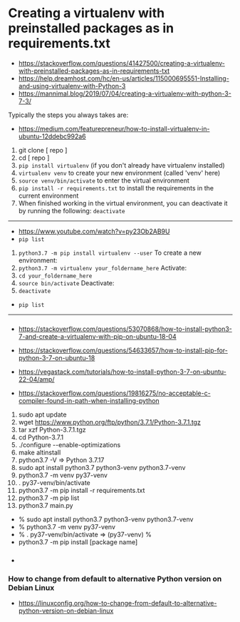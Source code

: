 # Creating a virtualenv with preinstalled packages as in requirements.txt
- https://stackoverflow.com/questions/41427500/creating-a-virtualenv-with-preinstalled-packages-as-in-requirements-txt
- https://help.dreamhost.com/hc/en-us/articles/115000695551-Installing-and-using-virtualenv-with-Python-3
- https://mannimal.blog/2019/07/04/creating-a-virtualenv-with-python-3-7-3/

Typically the steps you always takes are:
- https://medium.com/featurepreneur/how-to-install-virtualenv-in-ubuntu-12ddebc992a6
1. git clone [ repo ]
2. cd [ repo ]
3. `pip install virtualenv` (if you don't already have virtualenv installed)
4. `virtualenv venv` to create your new environment (called 'venv' here)
5. `source venv/bin/activate` to enter the virtual environment
6. `pip install -r requirements.txt` to install the requirements in the current environment
7. When finished working in the virtual environment, you can deactivate it by running the following: `deactivate`

****
- https://www.youtube.com/watch?v=py23Ob2AB9U
- `pip list`
1. `python3.7 -m pip install virtualenv --user`
To create a new environment:
2. `python3.7 -m virtualenv your_foldername_here`
Activate: 
3. `cd your_foldername_here`
4. `source bin/activate`
Deactivate: 
5. `deactivate`
- `pip list`
****

#####
- https://stackoverflow.com/questions/53070868/how-to-install-python3-7-and-create-a-virtualenv-with-pip-on-ubuntu-18-04
- https://stackoverflow.com/questions/54633657/how-to-install-pip-for-python-3-7-on-ubuntu-18
- https://vegastack.com/tutorials/how-to-install-python-3-7-on-ubuntu-22-04/amp/

- https://stackoverflow.com/questions/19816275/no-acceptable-c-compiler-found-in-path-when-installing-python

1. sudo apt update
1. wget https://www.python.org/ftp/python/3.7.1/Python-3.7.1.tgz
2. tar xzf Python-3.7.1.tgz
3. cd Python-3.7.1
4. ./configure --enable-optimizations
5. make altinstall
6. python3.7 -V => Python 3.7.17
7. sudo apt install python3.7 python3-venv python3.7-venv
8.  python3.7 -m venv py37-venv
9. . py37-venv/bin/activate
10. python3.7 -m pip install -r requirements.txt
11. python3.7 -m pip list
12. python3.7 main.py 

- % sudo apt install python3.7 python3-venv python3.7-venv
- % python3.7 -m venv py37-venv
- % . py37-venv/bin/activate => (py37-venv) % 
- python3.7 -m pip install [package name]
#####

#####
-
### How to change from default to alternative Python version on Debian Linux
- https://linuxconfig.org/how-to-change-from-default-to-alternative-python-version-on-debian-linux




